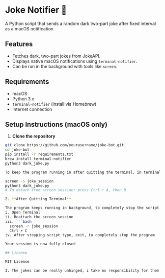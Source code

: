 # Joke Notifier 🤡

A Python script that sends a random dark two-part joke after fixed interval as a macOS notification.

## Features
- Fetches dark, two-part jokes from JokeAPI.
- Displays native macOS notifications using `terminal-notifier`.
- Can be run in the background with tools like `screen`.

## Requirements
- macOS
- Python 3.x
- `terminal-notifier` (install via Homebrew)
- Internet connection

## Setup Instructions (macOS only)

1. **Clone the repository**

```bash
git clone https://github.com/yourusername/joke-bot.git
cd joke-bot
pip install -r requirements.txt
brew install terminal-notifier
python3 dark_joke.py

To keep the program running in after quitting the terminal, in terminal create a new screen session as;

screen -S joke_session
python3 dark_joke.py
# To detach from screen session: press Ctrl + A, then D

2. **After Quitting Terminal**

The program keeps running in background, to completely stop the script from running:
i. Open Terminal
ii. Reattach the screen session
iii. ```bash
  screen -r joke_session
  Ctrl + C
iv. After stopping script type, exit, to completely stop the program

Your session is now fully closed

## License

MIT License

3. The jokes can be really unhinged, i take no responsibility for them as they are fetched from a random api.


     

